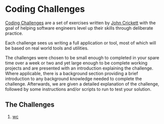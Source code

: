 # Coding Challenges

[Coding Challenges](https://codingchallenges.fyi/challenges/intro) are a set of exercises written by [John Crickett](https://www.linkedin.com/company/codingchallenges/) with the goal of helping software engineers level up their skills through deliberate practice.

Each challenge sees us writing a full application or tool, most of which will be based on real world tools and utilities.

The challenges were chosen to be small enough to completed in your spare time over a week or two and yet large enough to be complete working projects and are presented with an introduction explaining the challenge. Where applicable, there is a background section providing a brief introduction to any background knowledge needed to complete the challenge. Afterwards, we are given a detailed explanation of the challenge, followed by some instructions and/or scripts to run to test your solution.

## The Challenges

1. [wc](https://codingchallenges.fyi/challenges/challenge-wc)
